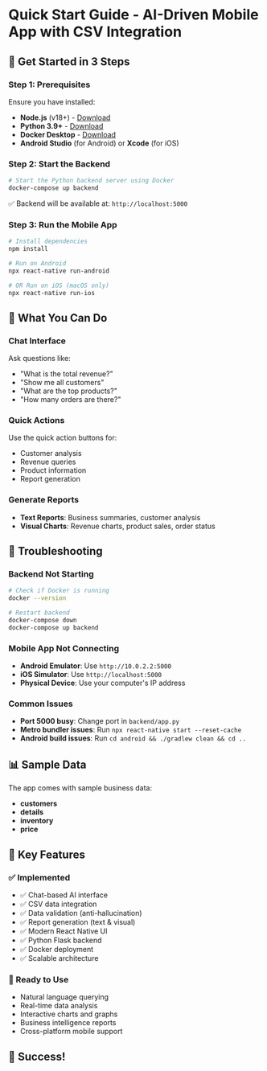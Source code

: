 # Quick Start Guide - AI-Driven Mobile App with CSV Integration

## 🚀 Get Started in 3 Steps

### Step 1: Prerequisites
Ensure you have installed:
- **Node.js** (v18+) - [Download](https://nodejs.org/)
- **Python 3.9+** - [Download](https://www.python.org/downloads/)
- **Docker Desktop** - [Download](https://www.docker.com/products/docker-desktop/)
- **Android Studio** (for Android) or **Xcode** (for iOS)

### Step 2: Start the Backend
```bash
# Start the Python backend server using Docker
docker-compose up backend
```
✅ Backend will be available at: `http://localhost:5000`

### Step 3: Run the Mobile App
```bash
# Install dependencies
npm install

# Run on Android
npx react-native run-android

# OR Run on iOS (macOS only)
npx react-native run-ios
```

## 📱 What You Can Do

### Chat Interface
Ask questions like:
- "What is the total revenue?"
- "Show me all customers"
- "What are the top products?"
- "How many orders are there?"

### Quick Actions
Use the quick action buttons for:
- Customer analysis
- Revenue queries
- Product information
- Report generation

### Generate Reports
- **Text Reports**: Business summaries, customer analysis
- **Visual Charts**: Revenue charts, product sales, order status

## 🔧 Troubleshooting

### Backend Not Starting
```bash
# Check if Docker is running
docker --version

# Restart backend
docker-compose down
docker-compose up backend
```

### Mobile App Not Connecting
- **Android Emulator**: Use `http://10.0.2.2:5000`
- **iOS Simulator**: Use `http://localhost:5000`
- **Physical Device**: Use your computer's IP address

### Common Issues
- **Port 5000 busy**: Change port in `backend/app.py`
- **Metro bundler issues**: Run `npx react-native start --reset-cache`
- **Android build issues**: Run `cd android && ./gradlew clean && cd ..`

## 📊 Sample Data

The app comes with sample business data:
- **customers** 
- **details** 
- **inventory** 
- **price**

## 🎯 Key Features

### ✅ Implemented
- ✅ Chat-based AI interface
- ✅ CSV data integration
- ✅ Data validation (anti-hallucination)
- ✅ Report generation (text & visual)
- ✅ Modern React Native UI
- ✅ Python Flask backend
- ✅ Docker deployment
- ✅ Scalable architecture

### 🚀 Ready to Use
- Natural language querying
- Real-time data analysis
- Interactive charts and graphs
- Business intelligence reports
- Cross-platform mobile support


## 🎉 Success!

